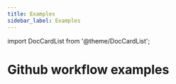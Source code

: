 ```yaml
---
title: Examples
sidebar_label: Examples
---
```


import DocCardList from '@theme/DocCardList';

# Github workflow examples

<DocCardList />
